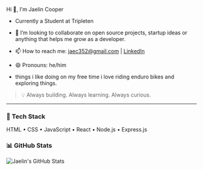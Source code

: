 Hi 👋, I'm Jaelin Cooper


- Currently a Student at Tripleten

- 💞️ I’m looking to collaborate on open source projects, startup ideas or anything that helps me grow as a developer.
- 📫 How to reach me: jaec352@gmail.com | [LinkedIn](https://www.linkedin.com/in/jaelin-cooper-038113312/)
- 😄 Pronouns: he/him
-  things i like doing on my free time i love riding enduro bikes and exploring things.


> 💡 Always building. Always learning. Always curious.

---

### 🧠 Tech Stack
HTML • CSS • JavaScript • React • Node.js • Express.js



### 📊 GitHub Stats
![Jaelin's GitHub Stats](https://github-readme-stats.vercel.app/api?username=Jae277&show_icons=true&theme=transparent)

